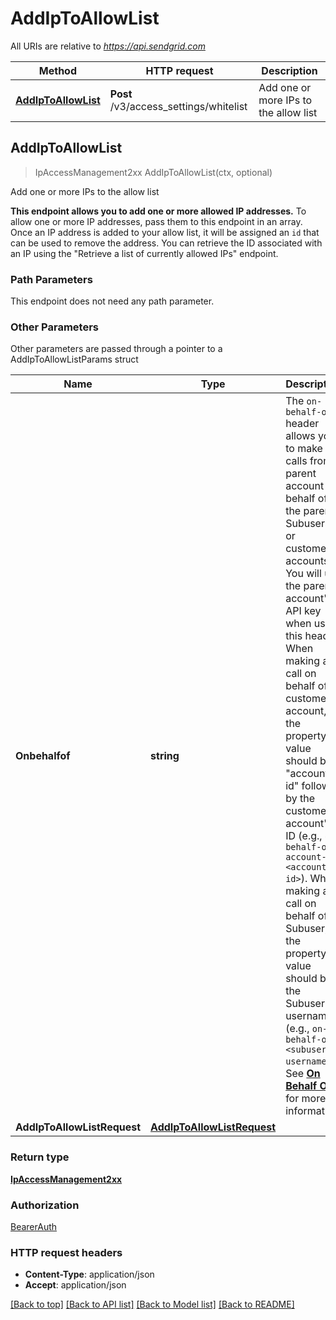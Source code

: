 # AddIpToAllowList

All URIs are relative to *https://api.sendgrid.com*

Method | HTTP request | Description
------------- | ------------- | -------------
[**AddIpToAllowList**](AddIpToAllowList.md#AddIpToAllowList) | **Post** /v3/access_settings/whitelist | Add one or more IPs to the allow list



## AddIpToAllowList

> IpAccessManagement2xx AddIpToAllowList(ctx, optional)

Add one or more IPs to the allow list

**This endpoint allows you to add one or more allowed IP addresses.**  To allow one or more IP addresses, pass them to this endpoint in an array. Once an IP address is added to your allow list, it will be assigned an `id` that can be used to remove the address. You can retrieve the ID associated with an IP using the \"Retrieve a list of currently allowed IPs\" endpoint.

### Path Parameters

This endpoint does not need any path parameter.

### Other Parameters

Other parameters are passed through a pointer to a AddIpToAllowListParams struct


Name | Type | Description
------------- | ------------- | -------------
**Onbehalfof** | **string** | The `on-behalf-of` header allows you to make API calls from a parent account on behalf of the parent's Subusers or customer accounts. You will use the parent account's API key when using this header. When making a call on behalf of a customer account, the property value should be \"account-id\" followed by the customer account's ID (e.g., `on-behalf-of: account-id <account-id>`). When making a call on behalf of a Subuser, the property value should be the Subuser's username (e.g., `on-behalf-of: <subuser-username>`). See [**On Behalf Of**](https://docs.sendgrid.com/api-reference/how-to-use-the-sendgrid-v3-api/on-behalf-of) for more information.
**AddIpToAllowListRequest** | [**AddIpToAllowListRequest**](AddIpToAllowListRequest.md) | 

### Return type

[**IpAccessManagement2xx**](IpAccessManagement2xx.md)

### Authorization

[BearerAuth](../README.md#BearerAuth)

### HTTP request headers

- **Content-Type**: application/json
- **Accept**: application/json

[[Back to top]](#) [[Back to API list]](../README.md#documentation-for-api-endpoints)
[[Back to Model list]](../README.md#documentation-for-models)
[[Back to README]](../README.md)

